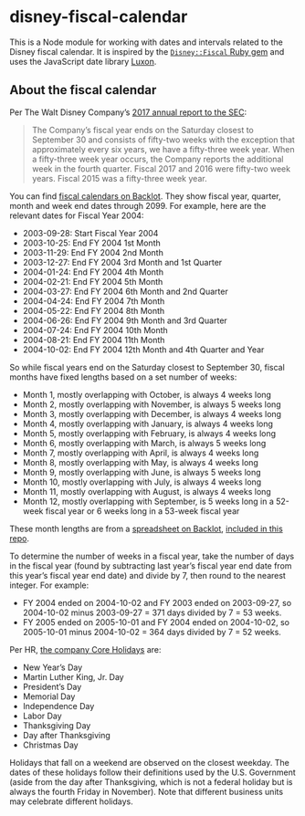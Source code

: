 # disney-fiscal-calendar

This is a Node module for working with dates and intervals related to the Disney fiscal calendar. It is inspired by the [`Disney::Fiscal` Ruby gem](https://gitlab.wdi.disney.com/wdi-business-tech/rubygems/disney-fiscal) and uses the JavaScript date library [Luxon](https://moment.github.io/luxon/).

## About the fiscal calendar

Per The Walt Disney Company’s [2017 annual report to the SEC](https://www.thewaltdisneycompany.com/wp-content/uploads/2017-Annual-Report.pdf):

> The Company’s fiscal year ends on the Saturday closest to September 30 and consists of fifty-two weeks with the exception that approximately every six years, we have a fifty-three week year. When a fifty-three week year occurs, the Company reports the additional week in the fourth quarter. Fiscal 2017 and 2016 were fifty-two week years. Fiscal 2015 was a fifty-three week year.

You can find [fiscal calendars on Backlot](https://backlot.disney.com/docs/DOC-70130). They show fiscal year, quarter, month and week end dates through 2099. For example, here are the relevant dates for Fiscal Year 2004:

- 2003-09-28: Start Fiscal Year 2004
- 2003-10-25: End FY 2004 1st Month
- 2003-11-29: End FY 2004 2nd Month
- 2003-12-27: End FY 2004 3rd Month and 1st Quarter
- 2004-01-24: End FY 2004 4th Month
- 2004-02-21: End FY 2004 5th Month
- 2004-03-27: End FY 2004 6th Month and 2nd Quarter
- 2004-04-24: End FY 2004 7th Month
- 2004-05-22: End FY 2004 8th Month
- 2004-06-26: End FY 2004 9th Month and 3rd Quarter
- 2004-07-24: End FY 2004 10th Month
- 2004-08-21: End FY 2004 11th Month
- 2004-10-02: End FY 2004 12th Month and 4th Quarter and Year

So while fiscal years end on the Saturday closest to September 30, fiscal months have fixed lengths based on a set number of weeks:

- Month 1, mostly overlapping with October, is always 4 weeks long
- Month 2, mostly overlapping with November, is always 5 weeks long
- Month 3, mostly overlapping with December, is always 4 weeks long
- Month 4, mostly overlapping with January, is always 4 weeks long
- Month 5, mostly overlapping with February, is always 4 weeks long
- Month 6, mostly overlapping with March, is always 5 weeks long
- Month 7, mostly overlapping with April, is always 4 weeks long
- Month 8, mostly overlapping with May, is always 4 weeks long
- Month 9, mostly overlapping with June, is always 5 weeks long
- Month 10, mostly overlapping with July, is always 4 weeks long
- Month 11, mostly overlapping with August, is always 4 weeks long
- Month 12, mostly overlapping with September, is 5 weeks long in a 52-week fiscal year or 6 weeks long in a 53-week fiscal year

These month lengths are from a [spreadsheet on Backlot](https://backlot.disney.com/docs/DOC-77745), [included in this repo](./docs/TWDC%20Fiscal%20Calendar%20through%202099.xlsx).

To determine the number of weeks in a fiscal year, take the number of days in the fiscal year (found by subtracting last year’s fiscal year end date from this year’s fiscal year end date) and divide by 7, then round to the nearest integer. For example:

- FY 2004 ended on 2004-10-02 and FY 2003 ended on 2003-09-27, so 2004-10-02 minus 2003-09-27 = 371 days divided by 7 = 53 weeks.
- FY 2005 ended on 2005-10-01 and FY 2004 ended on 2004-10-02, so 2005-10-01 minus 2004-10-02 = 364 days divided by 7 = 52 weeks.

Per HR, [the company Core Holidays](https://disney.service-now.com/dtoolshramericas?id=dhr_search&tags=Holidays) are:

- New Year’s Day
- Martin Luther King, Jr. Day
- President’s Day
- Memorial Day
- Independence Day
- Labor Day
- Thanksgiving Day
- Day after Thanksgiving
- Christmas Day

Holidays that fall on a weekend are observed on the closest weekday. The dates of these holidays follow their definitions used by the U.S. Government (aside from the day after Thanksgiving, which is not a federal holiday but is always the fourth Friday in November). Note that different business units may celebrate different holidays.
